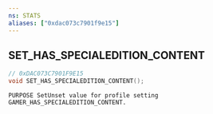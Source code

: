 ```yaml
---
ns: STATS
aliases: ["0xdac073c7901f9e15"]
---
```

## SET_HAS_SPECIALEDITION_CONTENT

```c
// 0xDAC073C7901F9E15
void SET_HAS_SPECIALEDITION_CONTENT();
```

```
PURPOSE SetUnset value for profile setting GAMER_HAS_SPECIALEDITION_CONTENT.
```
